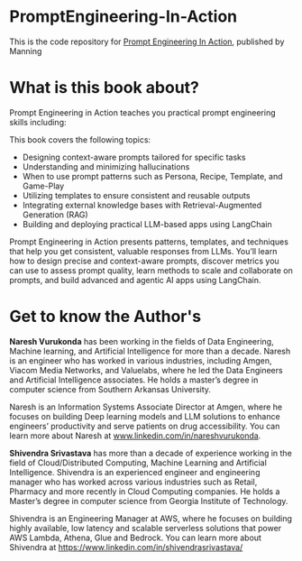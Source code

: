 # PromptEngineering-In-Action

This is the code repository for [Prompt Engineering In Action](https://www.manning.com/books/prompt-engineering-in-action), published by Manning

# What is this book about?
Prompt Engineering in Action teaches you practical prompt engineering skills including:

This book covers the following topics:
  - Designing context-aware prompts tailored for specific tasks
  - Understanding and minimizing hallucinations
  - When to use prompt patterns such as Persona, Recipe, Template, and Game-Play
  - Utilizing templates to ensure consistent and reusable outputs
  - Integrating external knowledge bases with Retrieval-Augmented Generation (RAG)
  - Building and deploying practical LLM-based apps using LangChain

Prompt Engineering in Action presents patterns, templates, and techniques that help you get consistent, valuable responses from LLMs. You’ll learn how to design precise and context-aware prompts, discover metrics you can use to assess prompt quality, learn methods to scale and collaborate on prompts, and build advanced and agentic AI apps using LangChain.

# Get to know the Author's

**Naresh Vurukonda** has been working in the fields of Data Engineering, Machine learning, and Artificial Intelligence for more than a decade.  Naresh is an engineer who has worked in various industries, including Amgen, Viacom Media Networks, and Valuelabs, where he led the Data Engineers and Artificial Intelligence associates. He holds a master’s degree in computer science from Southern Arkansas University.

Naresh is an Information Systems Associate Director at Amgen, where he focuses on building Deep learning models and LLM solutions to enhance engineers’ productivity and serve patients on drug accessibility. You can learn more about Naresh at www.linkedin.com/in/nareshvurukonda.


**Shivendra Srivastava** has more than a decade of experience working in the field of Cloud/Distributed Computing, Machine Learning and Artificial Intelligence. Shivendra is an experienced engineer and engineering manager who has worked across various industries such as Retail, Pharmacy and more recently in Cloud Computing companies. He holds a Master’s degree in computer science from Georgia Institute of Technology.

Shivendra is an Engineering Manager at AWS, where he focuses on building highly available, low latency and scalable serverless solutions that power AWS Lambda, Athena, Glue and Bedrock. You can learn more about Shivendra at https://www.linkedin.com/in/shivendrasrivastava/






